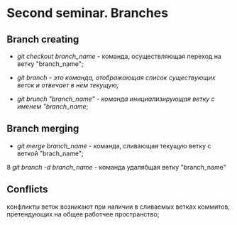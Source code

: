 # Second seminar. Branches  

## Branch creating

* *git checkout branch_name* - команда, осуществляющая переход на ветку "branch_name";

* *git branch - это команда, отображающая список существующих веток и отвечает в нем текущую;*

* *git brunch "branch_name" - команда инициализирующая ветку с именем "branch_name*;

## Branch merging

* *git merge branch_name* - команда, сливающая текущую ветку с веткой "brach_name";

8 *git branch -d branch_name* - команда удалябщая ветку "branch_name"

## Conflicts

конфликты веток возникают при наличии в сливаемых ветках коммитов, претендующих на общее работчее пространство;